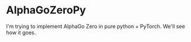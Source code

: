 # AlphaGoZeroPy
I'm trying to implement AlphaGo Zero in pure python + PyTorch. We'll see how it goes.
